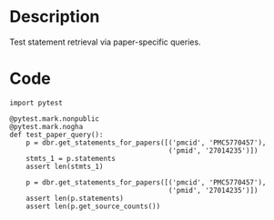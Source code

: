 # Description
Test statement retrieval via paper-specific queries.

# Code
```
import pytest

@pytest.mark.nonpublic
@pytest.mark.nogha
def test_paper_query():
    p = dbr.get_statements_for_papers([('pmcid', 'PMC5770457'),
                                       ('pmid', '27014235')])
    stmts_1 = p.statements
    assert len(stmts_1)

    p = dbr.get_statements_for_papers([('pmcid', 'PMC5770457'),
                                       ('pmid', '27014235')])
    assert len(p.statements)
    assert len(p.get_source_counts())

```
